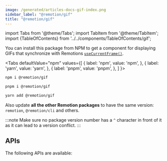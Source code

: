 ```yaml
---
image: /generated/articles-docs-gif-index.png
sidebar_label: "@remotion/gif"
title: "@remotion/gif"
---
```


import Tabs from '@theme/Tabs';
import TabItem from '@theme/TabItem';
import {TableOfContents} from '../../components/TableOfContents/gif';

You can install this package from NPM to get a component for displaying GIFs that synchronize with Remotions [`useCurrentFrame()`](/docs/use-current-frame).

<Tabs
defaultValue="npm"
values={[
{ label: 'npm', value: 'npm', },
{ label: 'yarn', value: 'yarn', },
{ label: 'pnpm', value: 'pnpm', },
]
}>
<TabItem value="npm">

```bash
npm i @remotion/gif
```

  </TabItem>

  <TabItem value="pnpm">

```bash
pnpm i @remotion/gif
```

  </TabItem>

  <TabItem value="yarn">

```bash
yarn add @remotion/gif
```

  </TabItem>
</Tabs>

Also update **all the other Remotion packages** to have the same version: `remotion`, `@remotion/cli` and others.

:::note
Make sure no package version number has a `^` character in front of it as it can lead to a version conflict.
:::

## APIs

The following APIs are available:

<TableOfContents />
